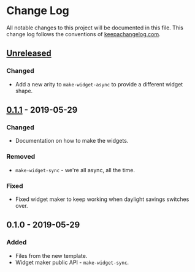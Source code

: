 # Change Log
All notable changes to this project will be documented in this file. This change log follows the conventions of [keepachangelog.com](http://keepachangelog.com/).

## [Unreleased]
### Changed
- Add a new arity to `make-widget-async` to provide a different widget shape.

## [0.1.1] - 2019-05-29
### Changed
- Documentation on how to make the widgets.

### Removed
- `make-widget-sync` - we're all async, all the time.

### Fixed
- Fixed widget maker to keep working when daylight savings switches over.

## 0.1.0 - 2019-05-29
### Added
- Files from the new template.
- Widget maker public API - `make-widget-sync`.

[Unreleased]: https://github.com/your-name/simplest-javafx/compare/0.1.1...HEAD
[0.1.1]: https://github.com/your-name/simplest-javafx/compare/0.1.0...0.1.1
